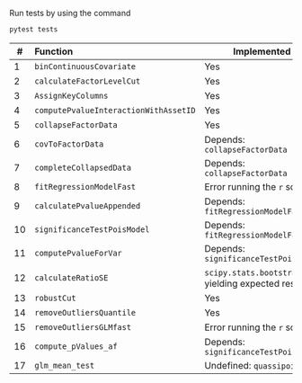 Run tests by using the command

```bash
pytest tests
```

| #  | Function                              | Implemented                                           | Test |
|----|:--------------------------------------|-------------------------------------------------------|------|
| 1  | `binContinuousCovariate`              | Yes                                                   | Yes  |
| 2  | `calculateFactorLevelCut`             | Yes                                                   | Yes  |
| 3  | `AssignKeyColumns`                    | Yes                                                   | Yes  |
| 4  | `computePvalueInteractionWithAssetID` | Yes                                                   | Yes  |
| 5  | `collapseFactorData`                  | Yes                                                   | Yes  |
| 6  | `covToFactorData`                     | Depends: `collapseFactorData`                         | No   |
| 7  | `completeCollapsedData`               | Depends: `collapseFactorData`                         | No   |
| 8  | `fitRegressionModelFast`              | Error running the `r` script                          | No   |
| 9  | `calculatePvalueAppended`             | Depends: `fitRegressionModelFast`                     | No   |
| 10 | `significanceTestPoisModel`           | Depends: `fitRegressionModelFast`                     | No   |
| 11 | `computePvalueForVar`                 | Depends: `significanceTestPoisModel`                  | No   |
| 12 | `calculateRatioSE`                    | `scipy.stats.bootstrap` not yielding expected results | No   |
| 13 | `robustCut`                           | Yes                                                   | Yes  |
| 14 | `removeOutliersQuantile`              | Yes                                                   | Yes  |
| 15 | `removeOutliersGLMfast`               | Error running the `r` script                          | No   |
| 16 | `compute_pValues_af`                  | Depends: `significanceTestPoisModel`                  | No   |
| 17 | `glm_mean_test`                       | Undefined: `quassipoisson`                            | No   |
